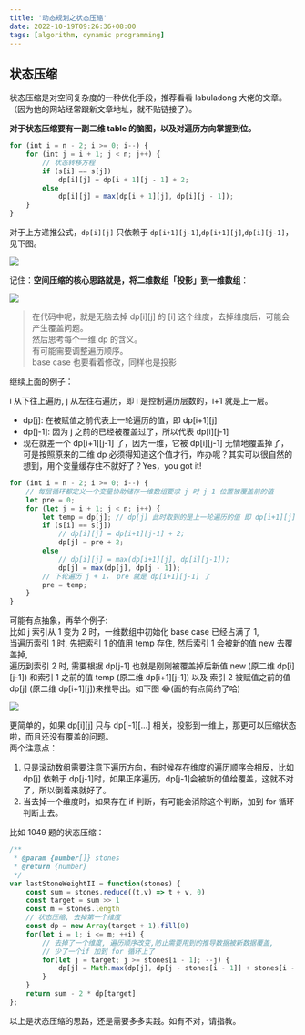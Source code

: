 ```yaml
---
title: '动态规划之状态压缩'
date: 2022-10-19T09:26:36+08:00
tags: [algorithm, dynamic programming]
---
```


## 状态压缩

状态压缩是对空间复杂度的一种优化手段，推荐看看 labuladong 大佬的文章。（因为他的网站经常跟新文章地址，就不贴链接了）。

**对于状态压缩要有一副二维 table 的脑图，以及对遍历方向掌握到位。**

```JavaScript
for (int i = n - 2; i >= 0; i--) {
    for (int j = i + 1; j < n; j++) {
        // 状态转移方程
        if (s[i] == s[j])
            dp[i][j] = dp[i + 1][j - 1] + 2;
        else
            dp[i][j] = max(dp[i + 1][j], dp[i][j - 1]);
    }
}
```

对于上方递推公式，`dp[i][j]` 只依赖于 `dp[i+1][j-1]`,`dp[i+1][j]`,`dp[i][j-1]`，见下图。

![](https://cdn.staticaly.com/gh/yokiizx/picgo@master/img/202210180953079.png)

记住：**空间压缩的核心思路就是，将二维数组「投影」到一维数组**：

![](https://cdn.staticaly.com/gh/yokiizx/picgo@master/img/202210181835977.png)

> 在代码中呢，就是无脑去掉 dp[i][j] 的 [i] 这个维度，去掉维度后，可能会产生覆盖问题。  
> 然后思考每个一维 dp 的含义。  
> 有可能需要调整遍历顺序。  
> base case 也要看着修改，同样也是投影

继续上面的例子：

i 从下往上遍历, j 从左往右遍历，即 i 是控制遍历层数的，i+1 就是上一层。

- dp[j]: 在被赋值之前代表上一轮遍历的值，即 dp[i+1][j]
- dp[j-1]: 因为 j 之前的已经被覆盖过了，所以代表 dp[i][j-1]
- 现在就差一个 dp[i+1][j-1] 了，因为一维，它被 dp[i][j-1] 无情地覆盖掉了，可是按照原来的二维 dp 必须得知道这个值才行，咋办呢？其实可以很自然的想到，用个变量缓存住不就好了？Yes，you got it!

```JavaScript
for (int i = n - 2; i >= 0; i--) {
    // 每层循环都定义一个变量协助储存一维数组要求 j 时 j-1 位置被覆盖前的值
    let pre = 0;
    for (let j = i + 1; j < n; j++) {
        let temp = dp[j]; // dp[j] 此时取到的是上一轮遍历的值 即 dp[i+1][j]
        if (s[i] == s[j])
            // dp[i][j] = dp[i+1][j-1] + 2;
            dp[j] = pre + 2;
        else
            // dp[i][j] = max(dp[i+1][j], dp[i][j-1]);
            dp[j] = max(dp[j], dp[j - 1]);
        // 下轮遍历 j + 1， pre 就是 dp[i+1][j-1] 了
        pre = temp;
    }
}
```

可能有点抽象，再举个例子:  
比如 j 索引从 1 变为 2 时，一维数组中初始化 base case 已经占满了 1,  
当遍历索引 1 时, 先把索引 1 的值用 temp 存住, 然后索引 1 会被新的值 new 去覆盖掉,  
遍历到索引 2 时, 需要根据 dp[j-1] 也就是刚刚被覆盖掉后新值 new (原二维 dp[i][j-1]) 和索引 1 之前的值 temp (原二维 dp[i+1][j-1]) 以及 索引 2 被赋值之前的值 dp[j] (原二维 dp[i+1][j])来推导出。如下图 😂(画的有点简约了哈)

![](https://cdn.staticaly.com/gh/yokiizx/picgo@master/img/202210182331990.png)

更简单的，如果 dp[i][j] 只与 dp[i-1][...] 相关，投影到一维上，那更可以压缩状态啦，而且还没有覆盖的问题。  
两个注意点：

1. 只是滚动数组需要注意下遍历方向，有时候存在维度的遍历顺序会相反，比如 dp[j] 依赖于 dp[j-1]时，如果正序遍历，dp[j-1]会被新的值给覆盖，这就不对了，所以倒着来就好了。
2. 当去掉一个维度时，如果存在 if 判断，有可能会消除这个判断，加到 for 循环判断上去。

比如 1049 题的状态压缩：

```JavaScript
/**
 * @param {number[]} stones
 * @return {number}
 */
var lastStoneWeightII = function(stones) {
    const sum = stones.reduce((t,v) => t + v, 0)
    const target = sum >> 1
    const m = stones.length
    // 状态压缩, 去掉第一个维度
    const dp = new Array(target + 1).fill(0)
    for(let i = 1; i <= m; ++i) {
        // 去掉了一个维度, 遍历顺序改变,防止需要用到的推导数据被新数据覆盖,
        // 少了一个if 加到 for 循环上了
        for(let j = target; j >= stones[i - 1]; --j) {
            dp[j] = Math.max(dp[j], dp[j - stones[i - 1]] + stones[i - 1])
        }
    }
    return sum - 2 * dp[target]
};
```

以上是状态压缩的思路，还是需要多多实践。如有不对，请指教。
